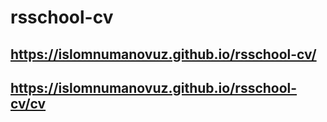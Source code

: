 # rsschool-cv
## https://islomnumanovuz.github.io/rsschool-cv/
## https://islomnumanovuz.github.io/rsschool-cv/cv

